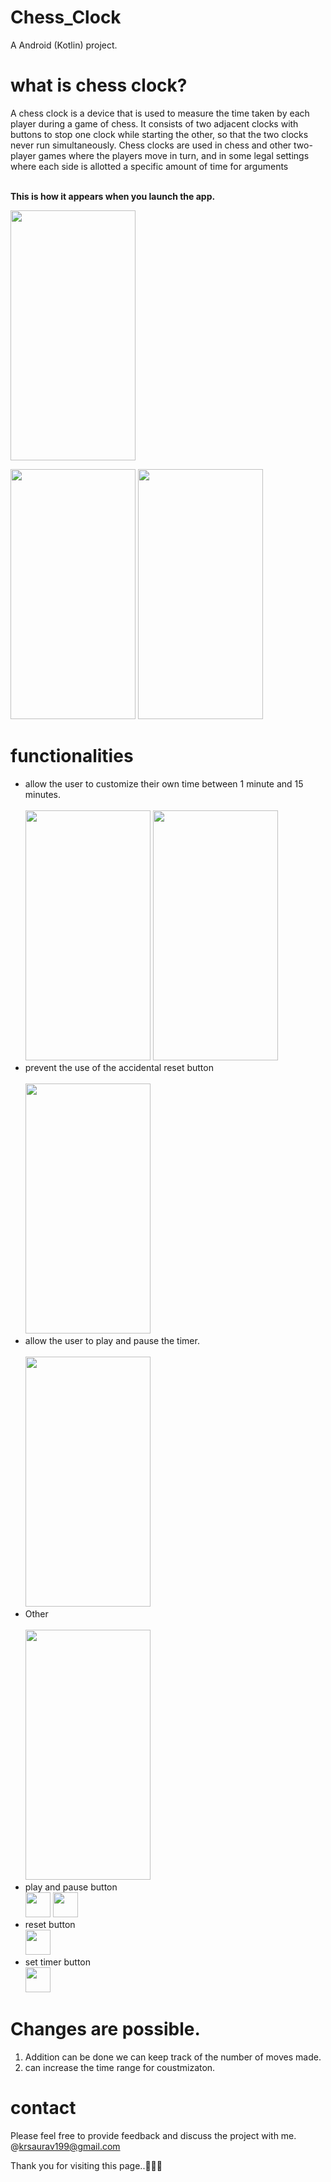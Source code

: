 # Chess_Clock

A Android (Kotlin) project.

# what is chess clock?
A chess clock is a device that is used to measure the time taken by each player during a game of chess. It consists of two adjacent clocks with buttons to stop one clock while starting the other, so that the two clocks never run simultaneously. Chess clocks are used in chess and other two-player games where the players move in turn, and in some legal settings where each side is allotted a specific amount of time for arguments

<br>
<strong>This is how it appears when you launch the app.</strong>
<br>
<p><img src="https://github.com/Kumar-Saurav02/Chess_Clock-AndroidDev/assets/105942875/748642c0-ab7c-4972-865c-56a080b7e718" height="400" width="200" ></p>


<img src="https://github.com/Kumar-Saurav02/Chess_Clock-AndroidDev/assets/105942875/9ea2c3c9-5a8b-486f-a0a9-8515452f5294" height="400" width="200" >
<img src="https://github.com/Kumar-Saurav02/Chess_Clock-AndroidDev/assets/105942875/76fab694-cf13-4150-9713-a3af77866df3" height="400" width="200" >





# functionalities 
<ul>
  <li>
      allow the user to customize their own time between 1 minute and 15 minutes. <br><br>
      <img src="https://github.com/Kumar-Saurav02/Chess_Clock-AndroidDev/assets/105942875/b441086e-c98b-43d9-8a77-5b18b0ecca18" height="400" width="200" >
      <img src="https://github.com/Kumar-Saurav02/Chess_Clock-AndroidDev/assets/105942875/b4b4d3d0-c90a-409d-ae8e-a149643a68e8" height="400" width="200" >
  </li>
  <li>
      prevent the use of the accidental reset button<br><br>
      <img src="https://github.com/Kumar-Saurav02/Chess_Clock-AndroidDev/assets/105942875/9bb55e53-bdfe-40c7-b47c-6244a90cdd74" height="400" width="200" >
  </li>
  <li>
    allow the user to play and pause the timer.<br><br>
    <img src="https://github.com/Kumar-Saurav02/Chess_Clock-AndroidDev/assets/105942875/14140807-ef9d-4670-bd7e-f3418226ca6a" height="400" width="200" >
    
  </li>
  <li>
    Other<br><br>
    <img src="https://github.com/Kumar-Saurav02/Chess_Clock-AndroidDev/assets/105942875/78be4efa-2386-40e2-acbd-d332257271c5" height="400" width="200" >
  </li>

  <li> play and pause button<br>
      <img src="https://github.com/Kumar-Saurav02/Chess_Clock-AndroidDev/assets/105942875/bcdb4e3c-6a82-45a2-82f5-fc905b6d940a" width="40" >
      <img src="https://github.com/Kumar-Saurav02/Chess_Clock-AndroidDev/assets/105942875/1b3ebd67-8e69-43bd-bbad-8440df784431" width="40" >  
  </li>

  <li>reset button <br>
      <img src="https://github.com/Kumar-Saurav02/Chess_Clock-AndroidDev/assets/105942875/fdbd3f25-e0a7-4b92-98fc-853fcce9654e" width="40" >
  </li>
  <li>
    set timer button <br>
    <img src="https://github.com/Kumar-Saurav02/Chess_Clock-AndroidDev/assets/105942875/452e7b79-af90-4c79-9025-8e699c0c17c6" width="40">
  </li>
  
 
</ul>


# Changes are possible.
<ol>
  <li>Addition can be done we can keep track of the number of moves made.</li>
  <li>can increase the time range for coustmizaton.</li>
</ol> 

# contact
Please feel free to provide feedback and discuss the project with me. @krsaurav199@gmail.com

Thank you for visiting this page..🙏🙏🙏
